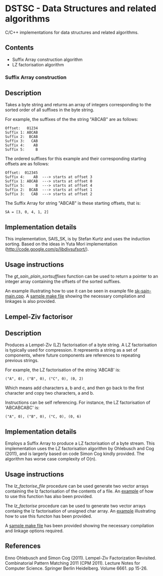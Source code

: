 DSTSC - Data Structures and related algorithms
==============================================

C/C++ implementations for data structures and related algorithms.

Contents
--------

* Suffix Array construction algorithm 
* LZ factorisation algorithm

### Suffix Array construction

## Description

Takes a byte string and returns an array of integers corresponding to the sorted order of all suffixes in the byte string. 

For example, the suffixes of the the string "ABCAB" are as follows:

    Offset:   01234
    Suffix 1: ABCAB
    Suffix 2:  BCAB
    Suffix 3:   CAB
    Suffix 4:    AB
    Suffix 5:     B

The ordered suffixes for this example and their corresponding starting offsets are as follows:

    Offset:  012345
    Suffix 4:    AB  ---> starts at offset 3
    Suffix 1: ABCAB  ---> starts at offset 0
    Suffix 5:     B  ---> starts at offset 4
    Suffix 2:  BCAB  ---> starts at offset 1
    Suffix 3:   CAB  ---> starts at offset 2

The Suffix Array for string "ABCAB" is these starting offsets, that is:

    SA = [3, 0, 4, 1, 2]

## Implementation details

This implementation, SAIS_SK, is by Stefan Kurtz and uses the induction sorting. Based on the ideas in Yuta Mori implementation (http://code.google.com/p/libdivsufsort/).

## Usage instructions

The _gt_sain_plain_sortsuffixes_ function can be used to return a pointer to an integer array containing the offsets of the sorted suffixes. 

An example illustrating how to use it can be seen in example file [sk-sain-main.cpp](SAIS-SK/src/sk-sain-main.cpp). A [sample make file](SAIS-SK/src/Makefile) showing the necessary compilation and linkages is also provided.  

Lempel-Ziv factorisor
---------------------

## Description 

Produces a Lempel-Ziv (LZ) factorisation of a byte string. A LZ factorisation is typically used for compression. It represents a string as a set of components, where future components are references to repeating previous strings.

For example, the LZ factorisation of the string 'ABCAB' is:

    ("A", 0), ("B", 0), ("C", 0), (0, 2)

Which means add characters a, b and c, and then go back to the first character and copy two characters, a and b.

Instructions can be self referencing. For instance, the LZ factorisation of 'ABCABCABC' is:

    ("A", 0), ("B", 0), ("C, 0), (0, 6)

## Implementation details

Employs a Suffix Array to produce a LZ factorisation of a byte stream. This implementation uses the LZ factorisation algorithm by Ohlebusch and Cog (2011), and is largerly based on code Simon Cog kindly provided. The algorithm has worse case complexity of O(n).

## Usage instructions

The _lz_factorise_file_ procedure can be used generate two vector arrays containing the lz factorisation of the contents of a file. An [example](lzOG/src/main.cpp) of how to use this function has also been provided.

The _lz_factorise_ procedure can be used to generate two vector arrays containg the lz factorisation of unsigned char array. An [example](lzOG/src/main2.cpp) illustrating how to use this functon has been provided.

A [sample make file](lzOG/Makefile) has been provided showing the necessary compilation and linkage options required. 

References
---------- 
  
  Enno Ohlebusch and Simon Cog (2011). Lempel-Ziv Factorization Revisited.
  Combinatorial Pattern Matching 2011 (CPM 2011). Lecture Notes for Computer Science.
  Springer Berlin Heidelberg. Volume 6661. pp 15-26.